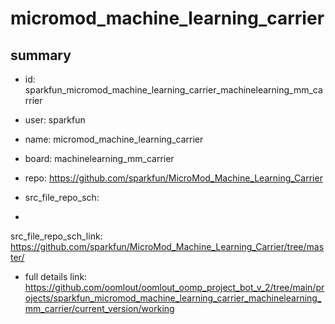 # micromod_machine_learning_carrier
 
## summary 
* id: sparkfun_micromod_machine_learning_carrier_machinelearning_mm_carrier
* user: sparkfun
* name: micromod_machine_learning_carrier
* board: machinelearning_mm_carrier
* repo: https://github.com/sparkfun/MicroMod_Machine_Learning_Carrier



* src_file_repo_sch: 
*
 src_file_repo_sch_link: https://github.com/sparkfun/MicroMod_Machine_Learning_Carrier/tree/master/
* full details link: https://github.com/oomlout/oomlout_oomp_project_bot_v_2/tree/main/projects/sparkfun_micromod_machine_learning_carrier_machinelearning_mm_carrier/current_version/working  






